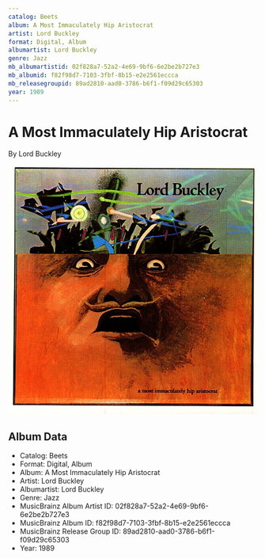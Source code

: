 ```yaml
---
catalog: Beets
album: A Most Immaculately Hip Aristocrat
artist: Lord Buckley
format: Digital, Album
albumartist: Lord Buckley
genre: Jazz
mb_albumartistid: 02f828a7-52a2-4e69-9bf6-6e2be2b727e3
mb_albumid: f82f98d7-7103-3fbf-8b15-e2e2561eccca
mb_releasegroupid: 89ad2810-aad0-3786-b6f1-f09d29c65303
year: 1989
---
```


# A Most Immaculately Hip Aristocrat

By Lord Buckley

![](../../assets/beetscovers/Lord_Buckley-A_Most_Immaculately_Hip_Aristocrat.jpg)

## Album Data

- Catalog: Beets
- Format: Digital, Album
- Album: A Most Immaculately Hip Aristocrat
- Artist: Lord Buckley
- Albumartist: Lord Buckley
- Genre: Jazz
- MusicBrainz Album Artist ID: 02f828a7-52a2-4e69-9bf6-6e2be2b727e3
- MusicBrainz Album ID: f82f98d7-7103-3fbf-8b15-e2e2561eccca
- MusicBrainz Release Group ID: 89ad2810-aad0-3786-b6f1-f09d29c65303
- Year: 1989

